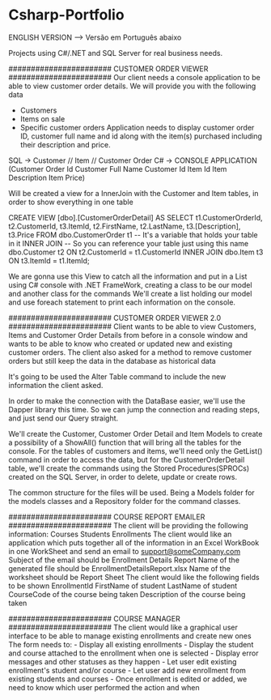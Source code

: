 # Csharp-Portfolio

ENGLISH VERSION --> Versão em Português abaixo


Projects using C#/.NET and SQL Server for real business needs.

####################### CUSTOMER ORDER VIEWER #######################
Our client needs a console application to be able to view customer order details. We will provide you with the following data
- Customers
- Items on sale
- Specific customer orders
Application needs to display customer order ID, customer full name and id along with the item(s) purchased including their description and price.

SQL -> Customer // Item // Customer Order
C# -> CONSOLE APPLICATION (Customer Order Id
                           Customer Full Name 
                           Customer Id
                           Item Id
                           Item Description
                           Item Price)

Will be created a view for a InnerJoin with the Customer and Item tables, in order to show everything in one table

CREATE VIEW [dbo].[CustomerOrderDetail] AS
SELECT
	t1.CustomerOrderId,
	t2.CustomerId,
	t3.ItemId,
	t2.FirstName,
	t2.LastName,
	t3.[Description], 
	t3.Price
	FROM
		dbo.CustomerOrder t1 -- It's a variable that holds your table in it
	INNER JOIN						 -- So you can reference your table just using this name
		dbo.Customer t2 ON t2.CustomerId = t1.CustomerId
	INNER JOIN
		dbo.Item t3 ON t3.ItemId = t1.ItemId;


We are gonna use this View to catch all the information and put in a List using C# console with .NET FrameWork, creating a class to be our model and another class for the commands
We'll create a list holding our model and use foreach statement to print each information on the console.




  
####################### CUSTOMER ORDER VIEWER 2.0 #######################
Client wants to be able to view Customers, Items and Customer Order Details from before in a console window
and wants to be able to know who created or updated new and existing customer orders. The client also asked for
a method to remove customer orders but still keep the data in the database as historical data

It's going to be used the Alter Table command to include the new information the client asked. 

In order to make the connection with the DataBase easier, we'll use the Dapper library this time. So we can jump the connection and reading steps, and just send our Query straight.

We'll create the Customer, Customer Order Detail and Item Models to create a possibility of a ShowAll() function that will bring all the tables for the console.
For the tables of customers and items, we'll need only the GetList() command in order to access the data, but for the CustomerOrderDetail table, we'll create the commands using the
Stored Procedures(SPROCs) created on the SQL Server, in order to delete, update or create rows. 

The common structure for the files will be used. Being a Models folder for the models classes and a Repository folder for the command classes.


  
####################### COURSE REPORT EMAILER #######################
The client will be providing the following information:
	Courses
 	Students
  	Enrollments
The client would like an application which puts together all of the information in an Excel WorkBook in one WorkSheet and send an email to
support@someCompany.com
Subject of the email should be Enrollment Details Report
Name of the generated file should be EnrollmentDetailsReport.xlsx
Name of the worksheet should be Report Sheet
The client would like the following fields to be shown
	EnrollmentId
 	FirstName of student
  	LastName of student
   	CourseCode of the course being taken
    	Description of the course being taken


####################### COURSE MANAGER #######################
The client would like a graphical user interface to be able to manage existing enrollments and create new ones
The form needs to: 
	- Display all existing enrollments
 	- Display the student and course attached to the enrollment when one 	is selected
  	- Display error messages and other statuses as they happen
   	- Let user edit existing enrollment's student and/or course
    	- Let user add new enrollment from existing students and courses
     	- Once enrollment is edited or added, we need to know which user 	performed the action and when
